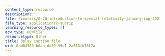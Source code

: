 ```yaml
---
content_type: resource
description: ''
file: /courses/8-20-introduction-to-special-relativity-january-iap-2021/0ad04583b0aadd7999e12a033fb76f7a_VOlOArfGRqQ.srt
file_type: application/x-subrip
learning_resource_types: []
ocw_type: OCWFile
resourcetype: Other
title: 3play caption file
uid: 0ad04583-b0aa-dd79-99e1-2a033fb76f7a
---
```


